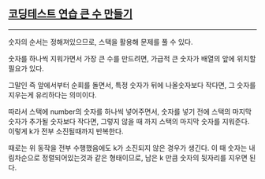 ## [코딩테스트 연습 큰 수 만들기](https://school.programmers.co.kr/learn/courses/30/lessons/42883#qna)

---

숫자의 순서는 정해져있으므로, 스택을 활용해 문제를 풀 수 있다.

숫자를 하나씩 지워가면서 가장 큰 수를 만드려면, 가급적 큰 숫자가 배열의 앞에 위치할 필요가 있다.

그말인 즉 앞에서부터 순회를 돌면서, 특정 숫자가 뒤에 나올숫자보다 작다면, 그 숫자를 지우는게 유리하다는 의미이다.

따라서 스택에 number의 숫자를 하나씩 넣어주면서, 숫자를 넣기 전에 스택의 마지막 숫자가 추가될 숫자보다 작다면, 그렇지 않을 때 까지 스택의 마지막 숫자를 지워준다. 이렇게 k가 전부 소진될때까지 반복한다.

때로는 위 동작을 전부 수행했음에도 k가 소진되지 않은 경우가 생긴다. 이 때 숫자는 내림차순으로 정렬되어있는것과 같은 형태이므로, 남은 k 만큼 숫자의 뒷자리를 지우면 된다.
